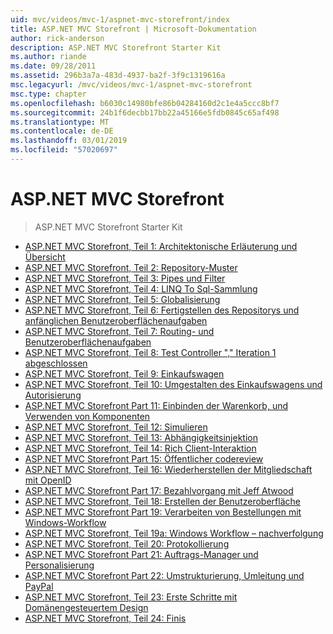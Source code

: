 ```yaml
---
uid: mvc/videos/mvc-1/aspnet-mvc-storefront/index
title: ASP.NET MVC Storefront | Microsoft-Dokumentation
author: rick-anderson
description: ASP.NET MVC Storefront Starter Kit
ms.author: riande
ms.date: 09/28/2011
ms.assetid: 296b3a7a-483d-4937-ba2f-3f9c1319616a
msc.legacyurl: /mvc/videos/mvc-1/aspnet-mvc-storefront
msc.type: chapter
ms.openlocfilehash: b6030c14980bfe86b04284160d2c1e4a5ccc8bf7
ms.sourcegitcommit: 24b1f6decbb17bb22a45166e5fdb0845c65af498
ms.translationtype: MT
ms.contentlocale: de-DE
ms.lasthandoff: 03/01/2019
ms.locfileid: "57020697"
---
```

<a name="aspnet-mvc-storefront"></a>ASP.NET MVC Storefront
====================
> ASP.NET MVC Storefront Starter Kit


- [ASP.NET MVC Storefront, Teil 1: Architektonische Erläuterung und Übersicht](aspnet-mvc-storefront-part-1-architectural-discussion-and-overview.md)
- [ASP.NET MVC Storefront, Teil 2: Repository-Muster](aspnet-mvc-storefront-part-2-the-repository-pattern.md)
- [ASP.NET MVC Storefront, Teil 3: Pipes und Filter](aspnet-mvc-storefront-part-3-pipes-and-filters.md)
- [ASP.NET MVC Storefront, Teil 4: LINQ To Sql-Sammlung](aspnet-mvc-storefront-part-4-linq-to-sql-spike.md)
- [ASP.NET MVC Storefront, Teil 5: Globalisierung](aspnet-mvc-storefront-part-5-globalization.md)
- [ASP.NET MVC Storefront, Teil 6: Fertigstellen des Repositorys und anfänglichen Benutzeroberflächenaufgaben](aspnet-mvc-storefront-part-6-finishing-the-repository-and-initial-ui-work.md)
- [ASP.NET MVC Storefront, Teil 7: Routing- und Benutzeroberflächenaufgaben](aspnet-mvc-storefront-part-7-routing-and-ui-work.md)
- [ASP.NET MVC Storefront, Teil 8: Test Controller "," Iteration 1 abgeschlossen](aspnet-mvc-storefront-part-8-testing-controllers-iteration-1-complete.md)
- [ASP.NET MVC Storefront, Teil 9: Einkaufswagen](aspnet-mvc-storefront-part-9-the-shopping-cart.md)
- [ASP.NET MVC Storefront, Teil 10: Umgestalten des Einkaufswagens und Autorisierung](aspnet-mvc-storefront-part-10-shopping-cart-refactor-and-authorization.md)
- [ASP.NET MVC Storefront Part 11: Einbinden der Warenkorb, und Verwenden von Komponenten](aspnet-mvc-storefront-part-11-hooking-up-the-shopping-cart-and-using-components.md)
- [ASP.NET MVC Storefront, Teil 12: Simulieren](aspnet-mvc-storefront-part-12-mocking.md)
- [ASP.NET MVC Storefront, Teil 13: Abhängigkeitsinjektion](aspnet-mvc-storefront-part-13-dependency-injection.md)
- [ASP.NET MVC Storefront, Teil 14: Rich Client-Interaktion](aspnet-mvc-storefront-part-14-rich-client-interaction.md)
- [ASP.NET MVC Storefront Part 15: Öffentlicher codereview](aspnet-mvc-storefront-part-15-public-code-review.md)
- [ASP.NET MVC Storefront, Teil 16: Wiederherstellen der Mitgliedschaft mit OpenID](aspnet-mvc-storefront-part-16-membership-redo-with-openid.md)
- [ASP.NET MVC Storefront Part 17: Bezahlvorgang mit Jeff Atwood](aspnet-mvc-storefront-part-17-checkout-with-jeff-atwood.md)
- [ASP.NET MVC Storefront, Teil 18: Erstellen der Benutzeroberfläche](aspnet-mvc-storefront-part-18-creating-an-experience.md)
- [ASP.NET MVC Storefront Part 19: Verarbeiten von Bestellungen mit Windows-Workflow](aspnet-mvc-storefront-part-19-processing-orders-with-windows-workflow.md)
- [ASP.NET MVC Storefront, Teil 19a: Windows Workflow – nachverfolgung](aspnet-mvc-storefront-part-19a-windows-workflow-followup.md)
- [ASP.NET MVC Storefront, Teil 20: Protokollierung](aspnet-mvc-storefront-part-20-logging.md)
- [ASP.NET MVC Storefront Part 21: Auftrags-Manager und Personalisierung](aspnet-mvc-storefront-part-21-order-manager-and-personalization.md)
- [ASP.NET MVC Storefront Part 22: Umstrukturierung, Umleitung und PayPal](aspnet-mvc-storefront-part-22-restructuring-rerouting-and-paypal.md)
- [ASP.NET MVC Storefront, Teil 23: Erste Schritte mit Domänengesteuertem Design](aspnet-mvc-storefront-part-23-getting-started-with-domain-driven-design.md)
- [ASP.NET MVC Storefront, Teil 24: Finis](aspnet-mvc-storefront-part-24-finis.md)
